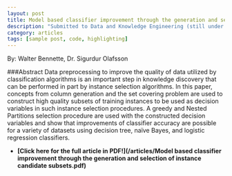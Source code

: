 ```yaml
---
layout: post
title: Model based classifier improvement through the generation and selection of instance candidate subsets
description: "Submitted to Data and Knowledge Engineering (still under review...)"
category: articles
tags: [sample post, code, highlighting]
---
```

By: Walter Bennette, Dr. Sigurdur Olafsson

###Abstract
Data preprocessing to improve the quality of data utilized by classification algorithms is an important step in knowledge discovery that can be performed in part by instance selection algorithms.  In this paper, concepts from column generation and the set covering problem are used to construct high quality subsets of training instances to be used as decision variables in such instance selection procedures.  A greedy and Nested Partitions selection procedure are used with the constructed decision variables and show that improvements of classifier accuracy are possible for a variety of datasets using decision tree, naïve Bayes, and logistic regression classifiers.



* **[Click here for the full article in PDF!](/articles/Model based classifier improvement through the generation and selection of instance candidate subsets.pdf)**